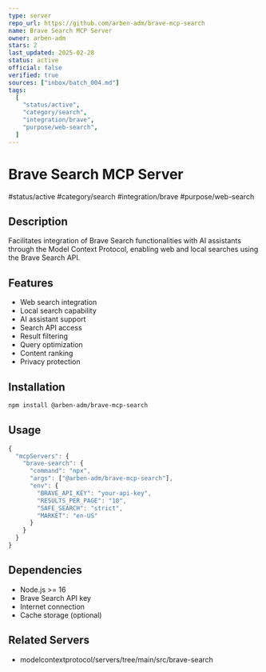 ```yaml
---
type: server
repo_url: https://github.com/arben-adm/brave-mcp-search
name: Brave Search MCP Server
owner: arben-adm
stars: 2
last_updated: 2025-02-28
status: active
official: false
verified: true
sources: ["inbox/batch_004.md"]
tags:
  [
    "status/active",
    "category/search",
    "integration/brave",
    "purpose/web-search",
  ]
---
```


# Brave Search MCP Server

#status/active #category/search #integration/brave #purpose/web-search

## Description

Facilitates integration of Brave Search functionalities with AI assistants through the Model Context Protocol, enabling web and local searches using the Brave Search API.

## Features

- Web search integration
- Local search capability
- AI assistant support
- Search API access
- Result filtering
- Query optimization
- Content ranking
- Privacy protection

## Installation

```bash
npm install @arben-adm/brave-mcp-search
```

## Usage

```javascript
{
  "mcpServers": {
    "brave-search": {
      "command": "npx",
      "args": ["@arben-adm/brave-mcp-search"],
      "env": {
        "BRAVE_API_KEY": "your-api-key",
        "RESULTS_PER_PAGE": "10",
        "SAFE_SEARCH": "strict",
        "MARKET": "en-US"
      }
    }
  }
}
```

## Dependencies

- Node.js >= 16
- Brave Search API key
- Internet connection
- Cache storage (optional)

## Related Servers

- modelcontextprotocol/servers/tree/main/src/brave-search
